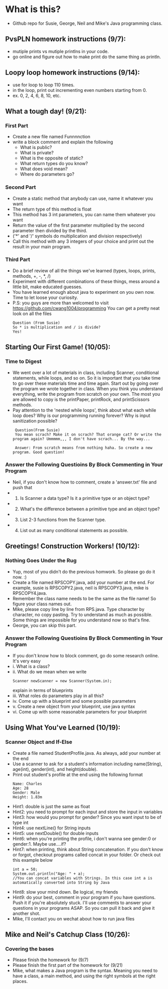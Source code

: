 # What is this?
 - Github repo for Susie, George, Neil and Mike's Java programming class.

## PvsPLN homework instructions (9/7):
 - mutiple prints vs mutiple printlns in your code.
 - go online and figure out how to make print do the same thing as println.

## Loopy loop homework instructions (9/14):
 - use for loop to loop 110 times.
 - in the loop, print out incrementing even numbers starting from 0.
 - ex. 0, 2, 4, 6, 8, 10, etc.

## What a tough day! (9/21):
### First Part
 - Create a new file named Funnnnction
 - write a block comment and explain the following
 	- What is public?
 	- What is private?
 	- What is the opposite of static?
 	- What return types do you know? 
 	- What does void mean?
 	- Where do parameters go?

### Second Part
 - Create a static method that anybody can use, name it whatever you want
 - The return type of this method is float
 - This method has 3 int parameters, you can name them whatever you want
 - Return the value of the first parameter multiplied by the second parameter then divided by the third. 
 - ('\*' and '/' symbols do multiplication and division respectively)
 - Call this method with any 3 integers of your choice and print out the result in your main program.
 
### Third Part
 - Do a brief review of all the things we've learned (types, loops, prints, methods, +, -, *, /)
 - Experiment with different combinations of these things, mess around a little bit, make educated guesses.
 - You have learned enough about java to experiment on you own now. Time to let loose your curiosity.
 - P.S: you guys are more than welcomed to visit https://github.com/cwang1004/programming You can get a pretty neat look on all the files 
	```
	Question (From Susie)
	So * is multiplication and / is divide?
	Yes!
	```

## Starting Our First Game! (10/05):
### Time to Digest
 - We went over a lot of materials in class, including Scanner, conditional statements, while loops, and so on. So it is important that you take time to go over these materials time and time again. Start out by going over the program we wrote together in class. When you think you understand everything, write the program from scratch on your own. The most you are allowed to copy is the printPaper, printRock, and printScissors methods.
 - Pay attention to the 'nested while loops', think about what each while loop does? Why is our programming running forever? Why is input sanitization possible?
	```
	 Question(From Susie)
	 You mean scrach? Make it on scrach? That orange cat? Or write the program again? Ummmmm,,, I don't have scrach... By the way...
	 
	 Answer: From scratch means from nothing haha. So create a new program. Good question!
	```

### Answer the Following Questioins By Block Commenting in Your Program
- Neil, if you don't know how to comment, create a 'answer.txt' file and push that
- 1. Is Scanner a data type? Is it a primitive type or an object type?
- 2. What's the difference between a primitive type and an object type?
- 3. List 2-3 functions from the Scanner type.
- 4. List out as many conditional statements as possible.

## Greetings! Construction Workers! (10/12):
### Nothing Goes Under the Rug
- Yup, most of you didn't do the previous homwork. So please go do it now. :)
- Create a file named RPSCOPY.java, add your number at the end. For example, susie is RPSCOPY2.java, neil is RPSCOPY3.java, mike is RPSCOPY4.java.
- Remember the class name needs to be the same as the file name! So figure your class names out.
- Mike, please copy line by line from RPS.java. Type character by character, no copy pasting. Try to understand as much as possible. Some things are impossible for you understand now so that's fine.
- George, you can skip this part.

### Answer the Following Questioins By Block Commenting in Your Program
- If you don't know how to block comment, go do some research online. It's very easy
- i. What is a class?
- ii. What do we mean when we write
	```
	Scanner newScanner = new Scanner(System.in); 
	```
	explain in terms of blueprints
- iii. What roles do parameters play in all this?
- iv. Come up with a blueprint and some possible parameters
- v. Create a new object from your blueprint, use java syntax
- vi. Come up with some reasonable parameters for your blueprint

## Using What You've Learned (10/19):
### Scanner Object and If-Else
- Create a file named StudentProfile.java. As always, add your number at the end
- Use a scanner to ask for a student's information including name(String), age(int), gender(int), and height(double).
- Print out student's profile at the end using the following format
	```
	Name: Charles
	Age: 28
	Gender: Male
	Height: 1.83m
	```
- Hint1: double is just the same as float
- Hint2: you need to prompt for each input and store the input in variables
- Hint3: how would you prompt for gender? Since you want input to be of type int
- Hint4: use nextLine() for String inputs
- Hint5: use nextDouble() for double inputs
- Hint6: when you're printing the profile, i don't wanna see gender:0 or gender:1. Maybe use....if?
- Hint7: when printing, think about String concatenation. If you don't know or forgot, checkout programs called concat in your folder. Or check out this example below
	```
	int a = 50;
	System.out.println("Age: " + a);
	//You can concat variables with Strings. In this case int a is automatically converted into String by Java
	```
- Hint8: slow your mind down. Be logical, my friends
- Hint9: do your best, comment in your program if you have questions. Push it if you're absolutely stuck. I'll use comments to answer your questions in your programs ASAP. So you can pull it back and give it another shot.
- Mike, I'll contact you on wechat about how to run java files

## Mike and Neil's Catchup Class (10/26):
### Covering the bases
- Please finish the homework for (9/7)
- Please finish the first part of the homework for (9/21)
- Mike, what makes a Java program is the syntax. Meaning you need to have a class, a main method, and using the right symbols at the right places.
